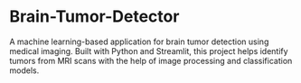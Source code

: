 # Brain-Tumor-Detector
A machine learning-based application for brain tumor detection using medical imaging. Built with Python and Streamlit, this project helps identify tumors from MRI scans with the help of image processing and classification models.
